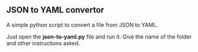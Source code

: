 ## JSON to YAML convertor

A simple python script to convert a file from JSON to YAML.

Just open the **json-to-yaml.py** file and run it.
Give the name of the folder and other instructions asked.